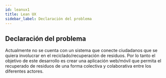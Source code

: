 ```yaml
---
id: leanux1
title: Lean UX
sidebar_label: Declaración del problema
---
```



## Declaración del problema

Actualmente no se cuenta con un sistema que conecte ciudadanos que se quiera involucrar en el reciclado/recuperación de residuos. Por lo tanto el objetivo de este desarrollo es crear una aplicación web/móvil que permita el recuperado de residuos de una forma colectiva y colaborativa entre los diferentes actores.


